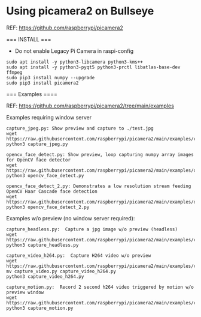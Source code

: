 # Using picamera2 on Bullseye

REF:  https://github.com/raspberrypi/picamera2  


=== INSTALL ===  

- Do not enable Legacy Pi Camera in raspi-config  
```
sudo apt install -y python3-libcamera python3-kms++
sudo apt install -y python3-pyqt5 python3-prctl libatlas-base-dev ffmpeg
sudo pip3 install numpy --upgrade
sudo pip3 install picamera2
```

=== Examples ====

REF:  https://github.com/raspberrypi/picamera2/tree/main/examples

Examples requiring window server
```
capture_jpeg.py: Show preview and capture to ./test.jpg
wget https://raw.githubusercontent.com/raspberrypi/picamera2/main/examples/capture_jpeg.py
python3 capture_jpeg.py

opencv_face_detect.py: Show preview, loop capturing numpy array images for OpenCV face detector
wget https://raw.githubusercontent.com/raspberrypi/picamera2/main/examples/opencv_face_detect.py
python3 opencv_face_detect.py

opencv_face_detect_2.py: Demonstrates a low resolution stream feeding OpenCV Haar Cascade face detection
wget https://raw.githubusercontent.com/raspberrypi/picamera2/main/examples/opencv_face_detect_2.py
python3 opencv_face_detect_2.py
```

Examples w/o preview (no window server required):
```
capture_headless.py:  Capture a jpg image w/o preview (headless)
wget https://raw.githubusercontent.com/raspberrypi/picamera2/main/examples/capture_headless.py
python3 capture_headless.py

capture_video_h264.py:  Capture H264 video w/o preview
wget https://raw.githubusercontent.com/raspberrypi/picamera2/main/examples/capture_video.py
mv capture_video.py capture_video_h264.py
python3 capture_video_h264.py

capture_motion.py:  Record 2 second h264 video triggered by motion w/o preview window
wget https://raw.githubusercontent.com/raspberrypi/picamera2/main/examples/capture_motion.py
python3 capture_motion.py

```

